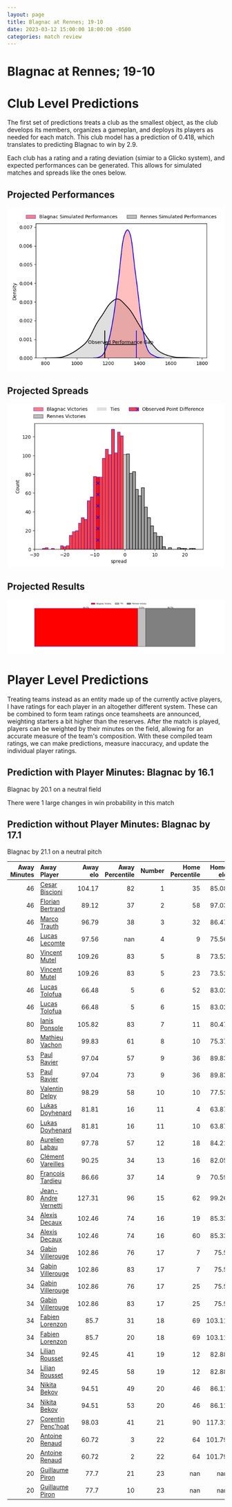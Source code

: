 ```yaml
---  
layout: page  
title: Blagnac at Rennes; 19-10  
date: 2023-03-12 15:00:00 18:00:00 -0500  
categories: match review  
---
```

# Blagnac at Rennes; 19-10

# Club Level Predictions


The first set of predictions treats a club as the smallest object, as the club develops its members, organizes a gameplan, and deploys its players as needed for each match. This club model has a prediction of 0.418, which translates to predicting Blagnac to win by 2.9.

Each club has a rating and a rating deviation (simiar to a Glicko system), and expected performances can be generated. This allows for simulated matches and spreads like the ones below.
## Projected Performances


![Projected Performances](plots/performances_2023-03-12-Rennes-Blagnac.png)
## Projected Spreads


![Projected Spreads](plots/spreads_2023-03-12-Rennes-Blagnac.png)
## Projected Results


![Projected Results](plots/resultbar_2023-03-12-Rennes-Blagnac.png)
# Player Level Predictions


Treating teams instead as an entity made up of the currently active players, I have ratings for each player in an altogether different system. These can be combined to form team ratings once teamsheets are announced, weighting starters a bit higher than the reserves. After the match is played, players can be weighted by their minutes on the field, allowing for an accurate measure of the team's composition. With these compiled team ratings, we can make predictions, measure inaccuracy, and update the individual player ratings.
## Prediction with Player Minutes: Blagnac by 16.1


Blagnac by 20.1 on a neutral field

There were 1 large changes in win probability in this match
## Prediction without Player Minutes: Blagnac by 17.1


Blagnac by 21.1 on a neutral pitch



|   Away Minutes | Away Player                                                           |   Away elo |   Away Percentile |   Number |   Home Percentile |   Home elo | Home Player                                                             |   Home Minutes |
|---------------:|:----------------------------------------------------------------------|-----------:|------------------:|---------:|------------------:|-----------:|:------------------------------------------------------------------------|---------------:|
|             46 | [Cesar Biscioni](..//playerfiles//CesarBiscioni_cleaned.md)           |     104.17 |                82 |        1 |                35 |      85.08 | [Baptiste Le Jallé](..//playerfiles//BaptisteLeJallé_cleaned.md)        |             46 |
|             46 | [Florian Bertrand](..//playerfiles//FlorianBertrand_cleaned.md)       |      89.12 |                37 |        2 |                58 |      97.03 | [Patrick Tu'ugahala](..//playerfiles//PatrickTu'ugahala_cleaned.md)     |             80 |
|             46 | [Marco Trauth](..//playerfiles//MarcoTrauth_cleaned.md)               |      96.79 |                38 |        3 |                32 |      86.47 | [Atonio Ulutuipalelei](..//playerfiles//AtonioUlutuipalelei_cleaned.md) |             46 |
|             46 | [Lucas Lecomte](..//playerfiles//LucasLecomte_cleaned.md)             |      97.56 |               nan |        4 |                 9 |      75.56 | [Alexandre Gueroult](..//playerfiles//AlexandreGueroult_cleaned.md)     |             53 |
|             80 | [Vincent Mutel](..//playerfiles//VincentMutel_cleaned.md)             |     109.26 |                83 |        5 |                 8 |      73.52 | [Clément Fontaine](..//playerfiles//ClémentFontaine_cleaned.md)         |             80 |
|             80 | [Vincent Mutel](..//playerfiles//VincentMutel_cleaned.md)             |     109.26 |                83 |        5 |                23 |      73.52 | [Clément Fontaine](..//playerfiles//ClémentFontaine_cleaned.md)         |             80 |
|             46 | [Lucas Tolofua](..//playerfiles//LucasTolofua_cleaned.md)             |      66.48 |                 5 |        6 |                52 |      83.02 | [Baptiste Beaujouan](..//playerfiles//BaptisteBeaujouan_cleaned.md)     |             46 |
|             46 | [Lucas Tolofua](..//playerfiles//LucasTolofua_cleaned.md)             |      66.48 |                 5 |        6 |                15 |      83.02 | [Baptiste Beaujouan](..//playerfiles//BaptisteBeaujouan_cleaned.md)     |             46 |
|             80 | [Ianis Ponsole](..//playerfiles//IanisPonsole_cleaned.md)             |     105.82 |                83 |        7 |                11 |      80.47 | [Luca Di Salvatore](..//playerfiles//LucaDiSalvatore_cleaned.md)        |             46 |
|             80 | [Mathieu Vachon](..//playerfiles//MathieuVachon_cleaned.md)           |      99.83 |                61 |        8 |                10 |      75.37 | [Victor Fromenteze](..//playerfiles//VictorFromenteze_cleaned.md)       |             80 |
|             53 | [Paul Ravier](..//playerfiles//PaulRavier_cleaned.md)                 |      97.04 |                57 |        9 |                36 |      89.83 | [Lucas Ollion](..//playerfiles//LucasOllion_cleaned.md)                 |             80 |
|             53 | [Paul Ravier](..//playerfiles//PaulRavier_cleaned.md)                 |      97.04 |                73 |        9 |                36 |      89.83 | [Lucas Ollion](..//playerfiles//LucasOllion_cleaned.md)                 |             80 |
|             80 | [Valentin Delpy](..//playerfiles//ValentinDelpy_cleaned.md)           |      98.29 |                58 |       10 |                10 |      77.53 | [Yvan Leroyer](..//playerfiles//YvanLeroyer_cleaned.md)                 |             58 |
|             60 | [Lukas Doyhenard](..//playerfiles//LukasDoyhenard_cleaned.md)         |      81.81 |                16 |       11 |                 4 |      63.87 | [Alexis François](..//playerfiles//AlexisFrançois_cleaned.md)           |             80 |
|             60 | [Lukas Doyhenard](..//playerfiles//LukasDoyhenard_cleaned.md)         |      81.81 |                16 |       11 |                10 |      63.87 | [Alexis François](..//playerfiles//AlexisFrançois_cleaned.md)           |             80 |
|             80 | [Aurelien Labau](..//playerfiles//AurelienLabau_cleaned.md)           |      97.78 |                57 |       12 |                18 |      84.21 | [Ryan Dubois](..//playerfiles//RyanDubois_cleaned.md)                   |             80 |
|             60 | [Clément Vareilles](..//playerfiles//ClémentVareilles_cleaned.md)     |      90.25 |                34 |       13 |                16 |      82.05 | [Clément Lepresle](..//playerfiles//ClémentLepresle_cleaned.md)         |             80 |
|             80 | [Francois Tardieu](..//playerfiles//FrancoisTardieu_cleaned.md)       |      86.66 |                37 |       14 |                 9 |      70.59 | [Romuald François](..//playerfiles//RomualdFrançois_cleaned.md)         |             60 |
|             80 | [Jean-Andre Vernetti](..//playerfiles//Jean-AndreVernetti_cleaned.md) |     127.31 |                96 |       15 |                62 |      99.26 | [Enzo Salvai](..//playerfiles//EnzoSalvai_cleaned.md)                   |             80 |
|             34 | [Alexis Decaux](..//playerfiles//AlexisDecaux_cleaned.md)             |     102.46 |                74 |       16 |                19 |      85.33 | [Grégory Querin](..//playerfiles//GrégoryQuerin_cleaned.md)             |             34 |
|             34 | [Alexis Decaux](..//playerfiles//AlexisDecaux_cleaned.md)             |     102.46 |                74 |       16 |                60 |      85.33 | [Grégory Querin](..//playerfiles//GrégoryQuerin_cleaned.md)             |             34 |
|             34 | [Gabin Villerouge](..//playerfiles//GabinVillerouge_cleaned.md)       |     102.86 |                76 |       17 |                 7 |      75.5  | [Luvuyo Pupuma](..//playerfiles//LuvuyoPupuma_cleaned.md)               |             34 |
|             34 | [Gabin Villerouge](..//playerfiles//GabinVillerouge_cleaned.md)       |     102.86 |                83 |       17 |                 7 |      75.5  | [Luvuyo Pupuma](..//playerfiles//LuvuyoPupuma_cleaned.md)               |             34 |
|             34 | [Gabin Villerouge](..//playerfiles//GabinVillerouge_cleaned.md)       |     102.86 |                76 |       17 |                25 |      75.5  | [Luvuyo Pupuma](..//playerfiles//LuvuyoPupuma_cleaned.md)               |             34 |
|             34 | [Gabin Villerouge](..//playerfiles//GabinVillerouge_cleaned.md)       |     102.86 |                83 |       17 |                25 |      75.5  | [Luvuyo Pupuma](..//playerfiles//LuvuyoPupuma_cleaned.md)               |             34 |
|             34 | [Fabien Lorenzon](..//playerfiles//FabienLorenzon_cleaned.md)         |      85.7  |                31 |       18 |                69 |     103.11 | [Guillaume Cazette](..//playerfiles//GuillaumeCazette_cleaned.md)       |             27 |
|             34 | [Fabien Lorenzon](..//playerfiles//FabienLorenzon_cleaned.md)         |      85.7  |                20 |       18 |                69 |     103.11 | [Guillaume Cazette](..//playerfiles//GuillaumeCazette_cleaned.md)       |             27 |
|             34 | [Lilian Rousset](..//playerfiles//LilianRousset_cleaned.md)           |      92.45 |                41 |       19 |                12 |      82.88 | [Pedro Ortega](..//playerfiles//PedroOrtega_cleaned.md)                 |             34 |
|             34 | [Lilian Rousset](..//playerfiles//LilianRousset_cleaned.md)           |      92.45 |                58 |       19 |                12 |      82.88 | [Pedro Ortega](..//playerfiles//PedroOrtega_cleaned.md)                 |             34 |
|             34 | [Nikita Bekov](..//playerfiles//NikitaBekov_cleaned.md)               |      94.51 |                49 |       20 |                46 |      86.11 | [Vincent Wenger](..//playerfiles//VincentWenger_cleaned.md)             |             34 |
|             34 | [Nikita Bekov](..//playerfiles//NikitaBekov_cleaned.md)               |      94.51 |                53 |       20 |                46 |      86.11 | [Vincent Wenger](..//playerfiles//VincentWenger_cleaned.md)             |             34 |
|             27 | [Corentin Penc'hoat](..//playerfiles//CorentinPenc'hoat_cleaned.md)   |      98.03 |                41 |       21 |                90 |     117.31 | [Joaquin Diaz Luzzi](..//playerfiles//JoaquinDiazLuzzi_cleaned.md)      |             22 |
|             20 | [Antoine Renaud](..//playerfiles//AntoineRenaud_cleaned.md)           |      60.72 |                 3 |       22 |                64 |     101.79 | [Hypolite Cornu](..//playerfiles//HypoliteCornu_cleaned.md)             |             20 |
|             20 | [Antoine Renaud](..//playerfiles//AntoineRenaud_cleaned.md)           |      60.72 |                 2 |       22 |                64 |     101.79 | [Hypolite Cornu](..//playerfiles//HypoliteCornu_cleaned.md)             |             20 |
|             20 | [Guillaume Piron](..//playerfiles//GuillaumePiron_cleaned.md)         |      77.7  |                21 |       23 |               nan |     nan    | nan                                                                     |            nan |
|             20 | [Guillaume Piron](..//playerfiles//GuillaumePiron_cleaned.md)         |      77.7  |                10 |       23 |               nan |     nan    | nan                                                                     |            nan |

